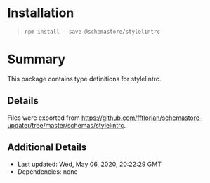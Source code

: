 # Installation
> `npm install --save @schemastore/stylelintrc`

# Summary
This package contains type definitions for stylelintrc.

## Details
Files were exported from https://github.com/ffflorian/schemastore-updater/tree/master/schemas/stylelintrc.

## Additional Details
* Last updated: Wed, May 06, 2020, 20:22:29 GMT
* Dependencies: none
